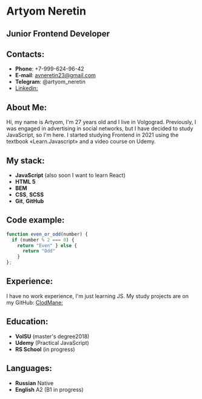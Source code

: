 # Artyom Neretin
## Junior Frontend Developer

## Contacts:
* __Phone__: +7-999-624-96-42
* __E-mail__: avneretin23@gmail.com
* __Telegram__: @artyom_neretin
* [Linkedin:](https://www.linkedin.com/in/artyom-neretin-26250b224/)

## About Me:
Hi, my name is Artyom, I'm 27 years old and I live in Volgograd. Previously, I was engaged in advertising in social networks, but I have decided to study JavaScript, so I'm here. I started studying Frontend in 2021 using the textbook «Learn.Javascript» and a video course on Udemy.

## My stack:
* __JavaScript__ (also soon I want to learn React)
* __HTML 5__
* __BEM__
* __CSS__, __SCSS__
* __Git__, __GitHub__

## Code example:

```javascript
function even_or_odd(number) {
  if (number % 2 === 0) {
    return "Even" } else {
      return "Odd"
    }
};
```

## Experience:
I have no work experience, I'm just learning JS. My study projects are on my GitHub:
[ClodMane:](https://github.com/ClodMane?tab=repositories)

## Education:
* __VolSU__ (master's degree2018)
* __Udemy__ (Practical JavaScript)
* __RS School__ (in progress)

## Languages:
* __Russian__ Native
* __English__ A2 (B1 in progress)